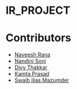 <h1 align="left">
  IR_PROJECT
</h1>



<h1 align="left">
  Contributors
</h1>

- [Naveesh Rana](https://github.com/Naveeshrana22043)
- [Nandini Soni](https://tailwindcss.com/)
- [Divy Thakkar](https://greensock.com/gsap/)
- [Kamta Prasad](https://tailwindcss.com/)
- [Swaib ilias Mazumder](https://github.com/swaib22078)
